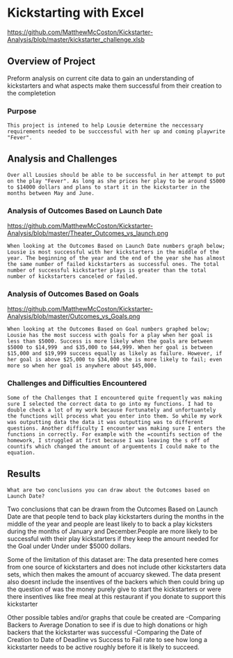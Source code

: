 # Kickstarting with Excel
https://github.com/MatthewMcCoston/Kickstarter-Analysis/blob/master/kickstarter_challenge.xlsb
## Overview of Project
   Preform analysis on current cite data to gain an understanding of kickstarters and what aspects make them successful from their creation to the completetion 

### Purpose
    This project is intened to help Lousie determine the neccessary requirements needed to be succcessful with her up and coming playwrite "Fever".

## Analysis and Challenges
    Over all Lousies should be able to be successful in her attempt to put on the play "Fever". As long as she prices her play to be around $5000 to $14000 dollars and plans to start it in the kickstarter in the months between May and June. 

### Analysis of Outcomes Based on Launch Date

https://github.com/MatthewMcCoston/Kickstarter-Analysis/blob/master/Theater_Outcomes_vs_launch.png

    When looking at the Outcomes Based on Launch Date numbers graph below; Lousie is most successful with her kickstarters in the middle of the year. The beginning of the year and the end of the year she has almost the same number of failed kickstarters as successful ones. The total number of successful kickstarter plays is greater than the total number of kickstarters canceled or failed. 

### Analysis of Outcomes Based on Goals

https://github.com/MatthewMcCoston/Kickstarter-Analysis/blob/master/Outcomes_vs_Goals.png

    When looking at the Outcomes Based on Goal numbers graphed below; Lousie has the most success with goals for a play when her goal is less than $5000. Success is more likely when the goals are between $5000 to $14,999  and $35,000 to $44,999. When her goal is between $15,000 and $19,999 success equally as likely as failure. However, if her goal is above $25,000 to $34,000 she is more likely to fail; even more so when her goal is anywhere about $45,000.  

### Challenges and Difficulties Encountered
    Some of the Challenges that I encountered quite frequently was making sure I selected the correct data to go into my functions. I had to double check a lot of my work because Fortunately and unfortuantely the functions will process what you enter into them. So while my work was outputting data the data it was outputting was to different questions. Another difficulty I encounter was making sure I enters the functions in correctly. For example with the =countifs section of the homework, I struggled at first because I was leaving the s off of countifs which changed the amount of arguemtents I could make to the equation. 

## Results
    What are two conclusions you can draw about the Outcomes based on Launch Date?
Two conclusions that can be drawn from the Outcomes Based on Launch Date are that people tend to back play kickstarters during the months in the middle of the year and people are least likely to to back a play kicksters during the months of January and December.People are more likely to be successful with their play kickstarters if they keep the amount needed for the Goal under Under under $5000 dollars.

Some of the limitation of this dataset are:
    The data presented here comes from one source of kickstarters and does not include other kickstarters data sets, which then makes the amount of accuarcy skewed.
    The data present also doesnt include the insentives of the backers which then could bring up the question of was the money purely give to start the kickstarters or were there insentives like free meal at this restaurant if you donate to support this kickstarter


Other possible tables and/or graphs that coule be created are 
    -Comparing Backers to Average Donation to see if is due to high donations or high backers that the kickstarter was successful
    -Comparing the Date of Creation to Date of Deadline vs Success to Fail rate to see how long a kickstarter needs to be active roughly before it is likely to succeed. 
